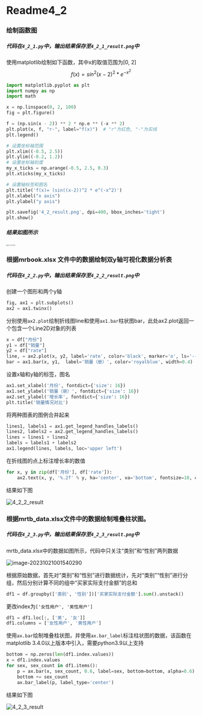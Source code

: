 # Readme4_2

### 绘制函数图

##### 代码在`4_2_1.py`中，输出结果保存至`4_2_1_result.png`中

使用matplotlib绘制如下函数，其中x的取值范围为[0, 2]
$$
f(x) = sin^2(x-2)^2 * e^{-x^2}
$$

```python
import matplotlib.pyplot as plt
import numpy as np
import math

x = np.linspace(0, 2, 100)
fig = plt.figure()

f = (np.sin(x - 2)) ** 2 * np.e ** (-x ** 2)
plt.plot(x, f, "r-", label="f(x)")  # "r"为红色, "-"为实线
plt.legend()

# 设置坐标轴范围
plt.xlim((-0.5, 2.5))
plt.ylim((-0.2, 1.2))
# 设置坐标轴刻度
my_x_ticks = np.arange(-0.5, 2.5, 0.3)
plt.xticks(my_x_ticks)

# 设置轴标签和图名
plt.title('f(x)= (sin((x-2))^2 * e^(-x^2)')
plt.xlabel("x axis")
plt.ylabel("y axis")

plt.savefig('4_2_result.png', dpi=400, bbox_inches='tight')
plt.show()

```

##### 结果如图所示

<img src="D:\code_python\Data_assignment\4_2_1_result.png" alt="4_2_1_result" style="zoom: 25%;" />



### 根据mrbook.xlsx 文件中的数据绘制双y轴可视化数据分析表

##### 代码在`4_2_2.py`中，输出结果保存至`4_2_2_result.png`中

创建一个图形和两个y轴

```python
fig, ax1 = plt.subplots()
ax2 = ax1.twinx()
```

分别使用`ax2.plot`绘制折线图line和使用`ax1.bar`柱状图bar，此处ax2.plot返回一个包含一个Line2D对象的列表

```python
x = df["月份"]
y1 = df["销量"]
y2 = df["rate"]
line, = ax2.plot(x, y2, label='rate', color='black', marker='o', ls='--')
bar = ax1.bar(x, y1,  label='销量（册）', color='royalblue', width=0.4)
```

设置x轴和y轴的标签，图名

```python
ax1.set_xlabel('月份', fontdict={'size': 16})
ax1.set_ylabel('销量（册）', fontdict={'size': 16})
ax2.set_ylabel('增长率', fontdict={'size': 16})
plt.title('销量情况对比')
```

将两种图表的图例合并起来

```python
lines1, labels1 = ax1.get_legend_handles_labels()
lines2, labels2 = ax2.get_legend_handles_labels()
lines = lines1 + lines2
labels = labels1 + labels2
ax1.legend(lines, labels, loc='upper left')
```

在折线图的点上标注增长率的数值

```python
for x, y in zip(df['月份'], df['rate']):
    ax2.text(x, y, '%.2f' % y, ha='center', va='bottom', fontsize=10, color='r')
```

结果如下图

![4_2_2_result](D:\code_python\Data_assignment\4_2_2_result.png)



### 根据mrtb_data.xlsx文件中的数据绘制堆叠柱状图。

##### 代码在`4_2_3.py`中，输出结果保存至`4_2_3_result.png`中

mrtb_data.xlsx中的数据如图所示，代码中只关注“类别”和“性别”两列数据

![image-20231021001540290](C:\Users\yxr\AppData\Roaming\Typora\typora-user-images\image-20231021001540290.png)

根据原始数据，首先对“类别”和“性别”进行数据统计，先对“类别”“性别”进行分组，然后分别计算不同的组中“买家实际支付金额”的总和

```python
df1 = df.groupby(['类别', '性别'])['买家实际支付金额'].sum().unstack()
```

更改index为`['女性用户', '男性用户']`

```python
df1 = df1.loc[:, ['男', '女']]
df1.columns = ['女性用户', '男性用户']
```

使用`ax.bar`绘制堆叠柱状图，并使用`ax.bar_label`标注柱状图的数据，该函数在matplotlib 3.4.0以上版本中引入，需要python3.9以上支持

```python
bottom = np.zeros(len(df1.index.values))
x = df1.index.values
for sex, sex_count in df1.items():
    p = ax.bar(x, sex_count, 0.6, label=sex, bottom=bottom, alpha=0.6)
    bottom += sex_count
    ax.bar_label(p, label_type='center')
```

结果如下图

<img src="D:\code_python\Data_assignment\4_2_3_result.png" alt="4_2_3_result"  />